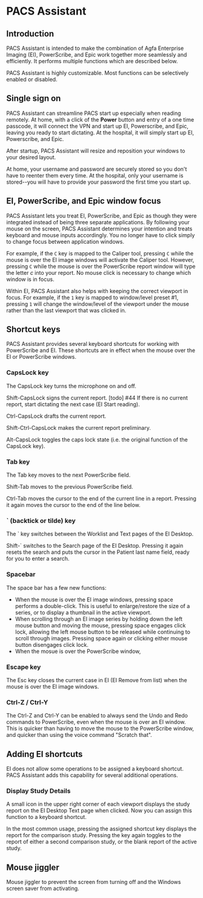 # PACS Assistant

## Introduction

PACS Assistant is intended to make the combination of Agfa Enterprise Imaging (EI), PowerScribe, and Epic work together more seamlessly and efficiently. It performs multiple functions which are described below.

PACS Assistant is highly customizable. Most functions can be selectively enabled or disabled.


## Single sign on

PACS Assistant can streamline PACS start up especially when reading remotely. At home, with a click of the **Power** button and entry of a one time passcode, it will connect the VPN and start up EI, Powerscribe, and Epic, leaving you ready to start dictating. At the hospital, it will simply start up EI, Powerscribe, and Epic.

After startup, PACS Assistant will resize and reposition your windows to your desired layout.

At home, your username and password are securely stored so you don't have to reenter them every time. At the hospital, only your username is stored--you will have to provide your password the first time you start up.


## EI, PowerScribe, and Epic window focus

PACS Assistant lets you treat EI, PowerScribe, and Epic as though they were integrated instead of being three separate applications. By following your mouse on the screen, PACS Assistant determines your intention and treats keyboard and mouse inputs accordingly. You no longer have to click simply to change focus between application windows.

For example, if the `C` key is mapped to the Caliper tool, pressing `C` while the mouse is over the EI image windows will activate the Caliper tool. However, pressing `C` while the mouse is over the PowerScribe report window will type the letter *c* into your report. No mouse click is necessary to change which window is in focus.

Within EI, PACS Assistant also helps with keeping the correct viewport in focus. For example, if the `1` key is mapped to window/level preset #1, pressing `1` will change the window/level of the viewport under the mouse rather than the last viewport that was clicked in.


## Shortcut keys

PACS Assistant provides several keyboard shortcuts for working with PowerScribe and EI. These shortcuts are in effect when the mouse over the EI or PowerScribe windows.

### CapsLock key

The CapsLock key turns the microphone on and off.

Shift-CapsLock signs the current report. [todo] #44 If there is no current report, start dictating the next case (EI Start reading).

Ctrl-CapsLock drafts the current report.

Shift-Ctrl-CapsLock makes the current report preliminary.

Alt-CapsLock toggles the caps lock state (i.e. the original function of the CapsLock key).

### Tab key

The Tab key moves to the next PowerScribe field.

Shift-Tab moves to the previous PowerScribe field.

Ctrl-Tab moves the cursor to the end of the current line in a report. Pressing it again moves the cursor to the end of the line below.

### ` (backtick or tilde) key

The ` key switches between the Worklist and Text pages of the EI Desktop.

Shift-` switches to the Search page of the EI Desktop. Pressing it again resets the search and puts the cursor in the Patient last name field, ready for you to enter a search.

### Spacebar

The space bar has a few new functions:

- When the mouse is over the EI image windows, pressing space performs a double-click. This is useful to enlarge/restore the size of a series, or to display a thumbnail in the active viewport.
- When scrolling through an EI image series by holding down the left mouse button and moving the mouse, pressing space engages click lock, allowing the left mouse button to be released while continuing to scroll through images. Pressing space again or clicking either mouse button disengages click lock.
- When the mosue is over the PowerScribe window, 

### Escape key

The Esc key closes the current case in EI (EI Remove from list) when the mouse is over the EI image windows.

### Ctrl-Z / Ctrl-Y

The Ctrl-Z and Ctrl-Y can be enabled to always send the Undo and Redo commands to PowerScribe, even when the mouse is over an EI window. This is quicker than having to move the mouse to the PowerScribe window, and quicker than using the voice command "Scratch that".

## Adding EI shortcuts

EI does not allow some operations to be assigned a keyboard shortcut. PACS Assistant adds this capability for several additional operations.

### Display Study Details

A small icon in the upper right corner of each viewport displays the study report on the EI Desktop Text page when clicked. Now you can assign this function to a keyboard shortcut.

In the most common usage, pressing the assigned shortcut key displays the report for the comparison study. Pressing the key again toggles to the report of either a second comparison study, or the blank report of the active study.


## Mouse jiggler

Mouse jiggler to prevent the screen from turning off and the Windows screen saver from activating.
